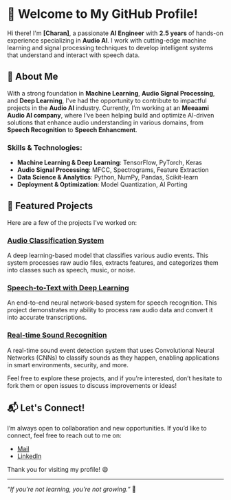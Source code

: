 # 👋 Welcome to My GitHub Profile!

Hi there! I'm **[Charan]**, a passionate **AI Engineer** with **2.5 years** of hands-on experience specializing in **Audio AI**. I work with cutting-edge machine learning and signal processing techniques to develop intelligent systems that understand and interact with speech data.

## 🚀 About Me

With a strong foundation in **Machine Learning**, **Audio Signal Processing**, and **Deep Learning**, I've had the opportunity to contribute to impactful projects in the **Audio AI** industry. Currently, I’m working at an **Meeaami Audio AI company**, where I’ve been helping build and optimize AI-driven solutions that enhance audio understanding in various domains, from **Speech Recognition** to **Speech Enhancment**.

### Skills & Technologies:
- **Machine Learning & Deep Learning**: TensorFlow, PyTorch, Keras
- **Audio Signal Processing**: MFCC, Spectrograms, Feature Extraction
- **Data Science & Analytics**: Python, NumPy, Pandas, Scikit-learn
- **Deployment & Optimization**: Model Quantization, AI Porting

## 🔧 Featured Projects

Here are a few of the projects I’ve worked on:

### [Audio Classification System](link-to-project)
A deep learning-based model that classifies various audio events. This system processes raw audio files, extracts features, and categorizes them into classes such as speech, music, or noise.

### [Speech-to-Text with Deep Learning](link-to-project)
An end-to-end neural network-based system for speech recognition. This project demonstrates my ability to process raw audio data and convert it into accurate transcriptions.

### [Real-time Sound Recognition](link-to-project)
A real-time sound event detection system that uses Convolutional Neural Networks (CNNs) to classify sounds as they happen, enabling applications in smart environments, security, and more.

Feel free to explore these projects, and if you’re interested, don’t hesitate to fork them or open issues to discuss improvements or ideas!

## 📬 Let's Connect!

I’m always open to collaboration and new opportunities. If you’d like to connect, feel free to reach out to me on:

- [Mail](bcharankumarreddy.ckr@gmail.com)
- [LinkedIn](https://www.linkedin.com/in/bcharankumarreddy/)

Thank you for visiting my profile! 😄

---

*“If you’re not learning, you’re not growing.”* 🚀
